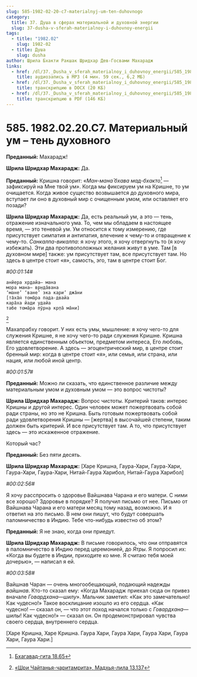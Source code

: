 ```yaml
---
slug: 585-1982-02-20-c7-materialnyj-um-ten-duhovnogo
category:
  title: 37. Душа в сферах материальной и духовной энергии
  slug: 37-dusha-v-sferah-materialnoy-i-duhovnoy-energii
tags:
  - title: "1982.02"
    slug: 1982-02
  - title: Душа
    slug: dusha
author: Шрила Бхакти Ракшак Шридхар Дев-Госвами Махарадж
links:
  - href: /dl/37._Dusha_v_sferah_materialnoy_i_duhovnoy_energii/585_1982.02.20.C7_SridharMj_Materialnyj_um--ten_duhovnogo.mp3
    title: аудиозапись в MP3 (4 мин. 59 сек., 6,2 МБ)
  - href: /dl/37._Dusha_v_sferah_materialnoy_i_duhovnoy_energii/585_1982.02.20.C7_SridharMj_Materialnyj_um--ten_duhovnogo.docx
    title: транскрипцию в DOCX (20 КБ)
  - href: /dl/37._Dusha_v_sferah_materialnoy_i_duhovnoy_energii/585_1982.02.20.C7_SridharMj_Materialnyj_um--ten_duhovnogo.pdf
    title: транскрипцию в PDF (146 КБ)
---
```


# 585. 1982.02.20.C7. Материальный ум – тень духовного

**Преданный:** Махарадж!

**Шрила Шридхар Махарадж:** Да.

**Преданный:** Кришна говорит: «*Ман-мана̄ бхава мад-бхакто*[^_ftn1] — зафиксируй на Мне твой ум». Когда мы фиксируем ум на Кришне, то ум очищается. Когда живое существо возвышается до духовного мира, вступает ли оно в духовный мир с очищенным умом, или оставляет его позади?

**Шрила Шридхар Махарадж:** Да, есть реальный ум, а это — тень, отражение изначального ума. То, чем мы обладаем в настоящее время, — это теневой ум. Ум относится к тому измерению, где присутствует симпатия и антипатия, влечение к чему-то и отвращение к чему-то. *Санкалпа-викалпа*: я хочу этого, я хочу отвергнуть то (я хочу избежать). Эти два противоположных желания живут в уме. Там [в духовном мире] также: ум присутствует там, все присутствует там. Но здесь в центре стоит «я», самость, эго, там в центре стоит Бог.

*#00:01:14#*

    анйера хр̣дайа— мана
    мора мана— вр̣нда̄вана
    ‘мане’ ‘ване’ эка кари’ джа̄ни
    [та̄ха̄н̇ тома̄ра пада-двайа
    кара̄ха йади удайа
    табе тома̄ра пӯрн̣а кр̣па̄ ма̄ни]
[^_ftn2]

Махапрабху говорит. У них есть умы, мышление: я хочу чего-то для служения Кришне, я не хочу чего-то ради служения Кришне. Кришна является единственным объектом, предметом интереса, Его любовь, Его удовлетворение. А здесь — эгоцентрический мир, в центре стоит бренный мир: когда в центре стоит «я», или семья, или страна, или нация, или любой иной центр.

*#00:01:57#*

**Преданный:** Можно ли сказать, что единственное различие между материальным умом и духовным умом — это вопрос чистоты?

**Шрила Шридхар Махарадж:** Вопрос чистоты. Критерий таков: интерес Кришны и другой интерес. Один человек может пожертвовать собой ради страны, но это не Кришна. Быть готовым пожертвовать собой ради удовлетворения Кришны — [жертва] в высочайшей степени, таким должен быть критерий. И все присутствует там. А то, что присутствует здесь — это искаженное отражение.

Который час?

**Преданный:** Без пяти десять.

**Шрила Шридхар Махарадж:** [Харе Кришна, Гаура-Хари, Гаура-Хари, Гаура-Хари, Гаура-Хари, Нитай-Гаура Харибол, Нитай-Гаура Харибол]

*#00:02:56#*

Я хочу расспросить о здоровье Вайшнава Чарана и его матери. С ними все хорошо? Здоровье в порядке? Я получил письмо от нее. Письмо от Вайшнава Чарана и его матери месяц тому назад, возможно. И я ответил на это письмо. В нем они пишут, что будут совершать паломничество в Индию. Тебе что-нибудь известно об этом?

**Преданный:** Я не знаю, когда они приедут.

**Шрила Шридхар Махарадж:** В письме говорилось, что они отправятся в паломничество в Индию перед церемонией, до *Ятры*. Я попросил их: «Когда вы будете в Индии, приходите ко мне. Я считаю тебя моей дочерью», — написал я ей.

*#00:03:58#*

Вайшнав Чаран — очень многообещающий, подающий надежды *вайшнав*. Кто-то сказал ему: «Когда Махарадж приехал сюда он привез вначале *Говардхана*—*шилу*». Мальчик заметил: «Как это замечательно! Как чудесно!» Такое восклицание изошло из его сердца. «Как чудесно! — сказал он, — что этот поход начался только с *Говардхана*—*шилы*! Как чудесно!» — сказал он. Он продемонстрировал чувства своего сердца, внутреннего сердца.

[Харе Кришна, Харе Кришна. Гаура Хари, Гаура Хари, Гаура Хари, Гаура Хари, Гаура Хари.]



[^_ftn1]: [Бхагавад-гита 18.65](../notes/bhagavad-gita/bhagavad-gita-18-65.md)

[^_ftn2]: [«Шри Чайтанья-чаритамрита», Мадхья-лила 13.137](../notes/shri-chajtanya-charitamrita-madhya-lila/shri-chajtanya-charitamrita-madhya-lila-13-137.md)
